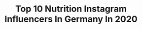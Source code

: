 ---
title: Top 10 Nutrition Instagram Influencers In Germany In 2020
description: >-
  Find top nutrition Instagram influencers in Germany in 2020. Most popular hashtags: #fitness #fitnessmotivation #ootd.
platform: Instagram
hits: 265
text_top: See the most popular Instagram influencers on inBeat.
text_bottom: Our search engine aggregates 265 Instagram influencers like this in Germany for you to contact.
profiles:
  - username: "m_onika_k"
    fullname: >-
      MONIKA ⚜️ KUREK
    bio: >-
      🕊cooperation🕊: mkurek1308@web.de 🔹-20% @real_pharm_nutrition kod rabatowy: monika20
    location: "Germany"
    followers: 87145
    engagement: 769
    commentsToLikes: 0.063052
    id: ck14icxfjesif0i196uoxpnd3
    verified: false
    hashtags: "#preciosa, #polishgirl, #sexylegs, #womanfashion"
  - username: "emiromeragic"
    fullname: >-
      EMIR OMERAGIC
    bio: >-
      Sponsored by @np_nutrition @powerstage.germany @smilodox @climaqx_ -10% Code: Emir10 YouTube: Emir Omeragic
    location: "Germany"
    followers: 21437
    engagement: 1136
    commentsToLikes: 0.063709
    id: ck6u6txvkhpie0j71bgk0n8sy
    verified: false
    hashtags: "#teamtuor, #talkischeap, #talksischeap, #fatandhappy"
  - username: "mirashurbaji"
    fullname: >-
      Mيra🧿🇱🇧
    bio: >-
      Bau'23 nutrition&dietetics🍏 ﷽ 🇯🇴 🔁🇹🇷 Blog:- @istanbulmeetshealth 📧 shurbajimira@gmail.com
    location: "Germany"
    followers: 3163
    engagement: 2198
    commentsToLikes: 0.165222
    id: ckf5u2zwbjedt0j239evfr28d
    verified: false
    hashtags: ""
  - username: "giuljana.wolf"
    fullname: >-
      GIULJANA 🌸
    bio: >-
      •20|German|Augsburg •Fitness & Nutrition 🏃🏽‍♀️🍎 •I want to make memories all over the world•
    location: "Germany"
    followers: 6519
    engagement: 1240
    commentsToLikes: 0.090501
    id: ckaoycklggxwq0i78x5l695ni
    verified: false
    hashtags: "#loveyourself"
  - username: "misslaram"
    fullname: >-
      𝓛𝓪𝓻𝓪
    bio: >-
      ♡ 𝚏𝚊𝚜𝚑𝚒𝚘𝚗𝚒𝚜𝚝𝚊 | 𝚏𝚒𝚝𝚗𝚎𝚜𝚜𝚕𝚘𝚟𝚎𝚛 ✉️ 𝚌𝚘𝚘𝚙𝚎𝚛𝚊𝚝𝚒𝚘𝚗𝚜 - 𝚖𝚊𝚒𝚕 ♡ 🔐 ♡ @ironmaxx_nutrition 𝚏𝚊𝚖 „𝚖𝚒𝚜𝚜𝚕𝚊𝚛𝚊𝚖𝟷𝟶“ @bodyengineers „2UA2GGP6MH“
    location: "Germany"
    followers: 18328
    engagement: 776
    commentsToLikes: 0.077800
    id: ck8tch2p1zg8m0j78xsaehfm7
    verified: false
    hashtags: "#gymmotivation, #autumn, #fashionstyle, #fashionstatement"
  - username: "ro.maan"
    fullname: >-
      Roman Schmid 🇩🇪
    bio: >-
      🔸Be happy🔸 ▪️ @srs_nutrition ➡️ Roman10 /-10% ▪️ ⏬PLAYLIST⏬
    location: "Germany"
    followers: 13865
    engagement: 1958
    commentsToLikes: 0.055901
    id: ck6tn0j6b8w4f0j71hbdr3cqn
    verified: false
    hashtags: "#positivesdenken, #johnreedfitness, #portraits, #fitfamdeutschland"
  - username: "k.a.z.a.k.o.v.a"
    fullname: >-
      ANASTASIYA KAZAKOVA
    bio: >-
      PRAGUE🔥Influencer Ambassador for @boxeurdesruesofficial,@tummytox.cz,@vigor_nutritioncz Collab💌:collabanastasija@gmail.com Born on 14th of February❤️
    location: "Germany"
    followers: 19793
    engagement: 480
    commentsToLikes: 0.125623
    id: ckaot985cuvbn0i785b566wl2
    verified: false
    hashtags: "#picofday, #bloggersre, #fitnessgirl, #dresden"
  - username: "anne__kat"
    fullname: >-
      Anne Kat || MindBodySoul
    bio: >-
      𝙴𝚗𝚘𝚞𝚐𝚑 𝚒𝚗 𝚎𝚟𝚎𝚛𝚢𝚝𝚑𝚒𝚗𝚐 𝚠𝚎 𝚊𝚛𝚎♡ ∘ Health ∘ Awareness ∘ Spirituality ∘ Nutrition ∘ Fitness 𝙸𝚝’𝚜 𝚊𝚕𝚕 𝚌𝚘𝚗𝚗𝚎𝚌𝚝𝚎𝚍 ✎ annekat@mail.de Rabatte: ➳ Highlights
    location: "Germany"
    followers: 39619
    engagement: 309
    commentsToLikes: 0.062793
    id: ck6trg3cuys9i0j710ylpssy3
    verified: false
    hashtags: "#notetoyourself, #trustthetimingofyourlife, #dieangstvordemscheiternverfolgtunsalle, #grateful"
  - username: "stefaniegold_ifbbpro"
    fullname: >-
      𝑺𝒕𝒆𝒇𝒂𝒏𝒊𝒆 𝑮𝒐𝒍𝒅 𝑰𝑭𝑩𝑩 𝑷𝑹𝑶 🇩🇪
    bio: >-
      @np_nutrition 10% steffi10 @noccogermany @gethuge.de 10% Steffi10 ▪ 🌱𝑽𝒆𝒈𝒈𝒊𝒆 ▪ coach: @simonstetter ▪️ #0711 ▪️ @benlukas_ifbbpro
    location: "Germany"
    followers: 59616
    engagement: 470
    commentsToLikes: 0.039683
    id: ck6trg3j1ysb70j71ugzu507j
    verified: false
    hashtags: "#muscles, #selfie, #fitstagram, #bikini"
  - username: "martinmichelius"
    fullname: >-
      Martin Michelius
    bio: >-
      Sport |Fashion |Lifestyle @mcfitmodels @energycake_ Team @ironmaxx_nutrition 10%=MartinM10 Athlete @suprfitde Fashion @laboutiqueofficielle
    location: "Germany"
    followers: 37149
    engagement: 293
    commentsToLikes: 0.199396
    id: ck6toa7vrcysh0j71llotzzvg
    verified: false
    hashtags: "#fashion, #fashionpartner, #instagood, #training"
---